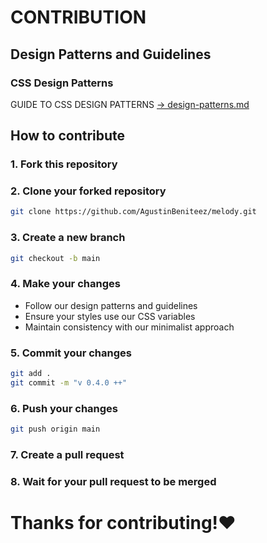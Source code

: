 # CONTRIBUTION

## Design Patterns and Guidelines

### CSS Design Patterns
GUIDE TO CSS DESIGN PATTERNS
[-> design-patterns.md](./styles/design-patterns.md)

## How to contribute

### 1. Fork this repository
### 2. Clone your forked repository
```bash
git clone https://github.com/AgustinBeniteez/melody.git
```
### 3. Create a new branch
```bash
git checkout -b main
```
### 4. Make your changes
- Follow our design patterns and guidelines
- Ensure your styles use our CSS variables
- Maintain consistency with our minimalist approach

### 5. Commit your changes
```bash
git add .
git commit -m "v 0.4.0 ++"
```
### 6. Push your changes
```bash
git push origin main
```
### 7. Create a pull request
### 8. Wait for your pull request to be merged

# Thanks for contributing!❤️

